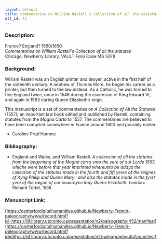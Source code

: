 ```yaml
---
layout: default
title: Commentaries on William Rastell's Collection of all the statutes
utl_id: 43
---
```


### Description:

France? England? 1550/1650<br>
_Commentaries on William Rastell's Collection of all the statutes_<br>
Chicago, Newberry Library, VAULT Folio Case MS 5078

### Background:

William Rastell was an English printer and lawyer, active in the first half of the sixteenth century. A nephew of Thomas More, he began his career as a printer, but then turned to the law instead. As a Catholic, he was forced to flee England twice, once in 1549 during the ascension of King Edward VI, and again in 1563 during Queen Elizabeth’s reign.

This manuscript is a set of commentaries on _A Collection of All the Statutes_ (1557), an important law book edited and published by Rastell, containing statutes from the _Magna Carta_ to 1557. The commentaries are believed to have been compiled somewhere in France around 1600 and possibly earlier.

- Caroline Prud’Homme

### Bibliography:

- England and Wales, and William Rastell. _A colleccion of all the statutes from the begynning of the Magna carta vnto the yere of our Lorde 1557, whiche were before that year imprinted whereunto be addyd the collection of the statutes made in the fourth and fift yeres of the reignes of Kyng Philip and Quene Mary : and also the statutes made in the fyrst yere of the raigne of our souerayne lady Quene Elizabeth_. London: Richard Tottel, 1559.

### Manuscript Link:

[https://centerfordigitalhumanities.github.io/Newberry-French-paleography/www/record.html?id=https://iiif.library.utoronto.ca/presentation/v2/paleography:452/manifest](https://centerfordigitalhumanities.github.io/Newberry-French-paleography/www/record.html?id=https://iiif.library.utoronto.ca/presentation/v2/paleography:452/manifest)
